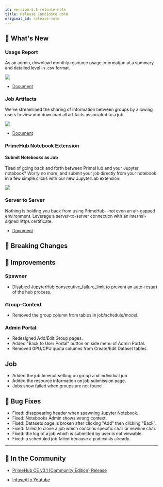 ```yaml
---
id: version-3.1-release-note
title: Release Candidate Note
original_id: release-note
---
```


## 🌟 What's New

### Usage Report

As an admin, download monthly resource usage information at a summary and detailed level in .csv format.

![](assets/usage-list.png)

+ [Document](guide_manual/admin-report)

### Job Artifacts

We've streamlined the sharing of information between groups by allowing users to view and download all artifacts associated to a job.

![](assets/jartifact_folder.png)

+ [Document](job-artifact-feature)

### PrimeHub Notebook Extension

#### Submit Notebooks as Job

Tired of going back and forth between PrimeHub and your Jupyter notebook? Worry no more, and submit your job directly from your notebook in a few simple clicks with our new JupyterLab extension.

![](assets/ph-extension-sub-nb.png)

### Server to Server

Nothing is holding you back from using PrimeHub--not even an air-gapped environment. Leverage a server-to-server connection with an internal-signed https certificate.

+ [Document](getting_started/configure-self-signed-ca)

## 🦄 Breaking Changes


## 🚀 Improvements

### Spawner

+ Disabled JupyterHub consecutive_failure_limit to prevent an auto-restart of the hub process.

### Group-Context

+ Removed the group column from tables in job/schedule/model.

### Admin Portal

+ Redesigned Add/Edit Group pages.
+ Added "Back to User Portal" button on side menu of Admin Portal.
+ Removed GPU/CPU quota columns from Create/Edit Dataset tables.

## Job

+ Added the job timeout setting on group and individual job.
+ Added the resource information on job submission page.
+ Jobs show failed when groups are not found.
  

## 🧰 Bug Fixes

+ Fixed: disappearing header when spawning Jupyter Notebook.
+ Fixed: Notebooks Admin shows wrong context.
+ Fixed: Datasets page is broken after clicking "Add" then clicking "Back".
+ Fixed: failed to clone a job which contains specific char or newline char.
+ Fixed: the log of a job which is submitted by user is not viewable.
+ Fixed: a scheduled job failed because a pod exists already.
  
---

## 🎪 In the Community

+ [PrimeHub CE v3.1 (Community Edition) Release](https://github.com/InfuseAI/primehub/releases)

+ [InfuseAI x Youtube](https://www.youtube.com/channel/UCbbRUfqKPWfZxZY62Pian-g)
